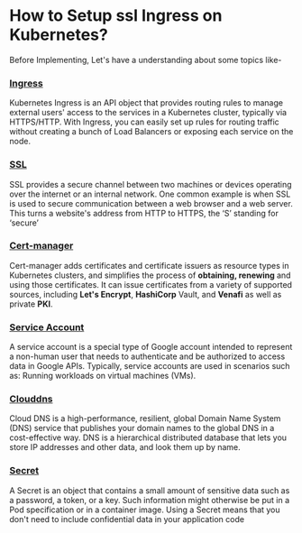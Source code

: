 # How to Setup ssl Ingress on Kubernetes?
Before Implementing, Let's have a understanding about some topics like-

### [Ingress](https://kubernetes.io/docs/concepts/services-networking/ingress/)
Kubernetes Ingress is an API object that provides routing rules to manage external users' access to the services in a Kubernetes cluster, typically via HTTPS/HTTP. With Ingress, you can easily set up rules for routing traffic without creating a bunch of Load Balancers or exposing each service on the node.

### [SSL](https://www.cloudflare.com/en-in/learning/ssl/what-is-ssl/)
SSL provides a secure channel between two machines or devices operating over the internet or an internal network. One common example is when SSL is used to secure communication between a web browser and a web server. This turns a website's address from HTTP to HTTPS, the ‘S’ standing for ‘secure’


### [Cert-manager](https://cert-manager.io/docs/)
Cert-manager adds certificates and certificate issuers as resource types in Kubernetes clusters, and simplifies the process of **obtaining, renewing** and using those certificates. It can issue certificates from a variety of supported sources, including **Let's Encrypt**, **HashiCorp** Vault, and **Venafi** as well as private **PKI**.

### [Service Account](https://cloud.google.com/iam/docs/understanding-service-accounts)
A service account is a special type of Google account intended to represent a non-human user that needs to authenticate and be authorized to access data in Google APIs. Typically, service accounts are used in scenarios such as: Running workloads on virtual machines (VMs).

### [Clouddns](https://cloud.google.com/dns/docs/overview)
Cloud DNS is a high-performance, resilient, global Domain Name System (DNS) service that publishes your domain names to the global DNS in a cost-effective way. DNS is a hierarchical distributed database that lets you store IP addresses and other data, and look them up by name.

### [Secret](https://kubernetes.io/docs/concepts/configuration/secret/)
A Secret is an object that contains a small amount of sensitive data such as a password, a token, or a key. Such information might otherwise be put in a Pod specification or in a container image. Using a Secret means that you don't need to include confidential data in your application code
